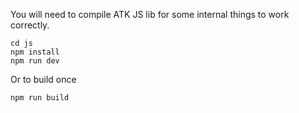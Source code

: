 You will need to compile ATK JS lib for some internal things to work correctly.


```
cd js
npm install
npm run dev
```

Or to build once

```
npm run build
```

